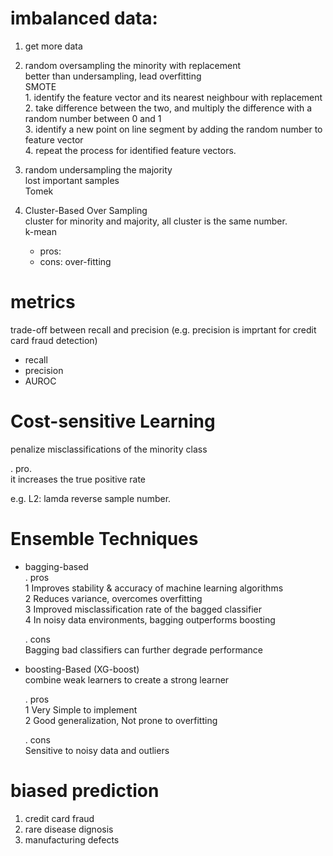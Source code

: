 # imbalanced data:
  1. get more data         

  2. random oversampling the minority with replacement    
    better than undersampling, lead overfitting     
    SMOTE     
    1. identify the feature vector and its nearest neighbour with replacement      
    2. take difference between the two, and multiply the difference with a random number between 0 and 1     
    3. identify a new point on line segment by adding the random number to feature vector     
    4. repeat the process for identified feature vectors.     
    
  3. random undersampling the majority     
    lost important samples     
    Tomek

  4. Cluster-Based Over Sampling      
    cluster for minority and majority, all cluster is the same number.      
      k-mean    
      * pros:          
      * cons: over-fitting      
          
  
# metrics     
  trade-off between recall and precision (e.g. precision is imprtant for credit card fraud detection)     
  * recall  
  * precision   
  * AUROC            

# Cost-sensitive Learning      
  penalize misclassifications of the minority class   
  
  . pro.    
  it increases the true positive rate  
    
  e.g. L2:  lamda reverse sample number.  
  

# Ensemble Techniques        
   * bagging-based    
      . pros        
      1 Improves stability & accuracy of machine learning algorithms      
      2 Reduces variance, overcomes overfitting     
      3 Improved misclassification rate of the bagged classifier      
      4 In noisy data environments, bagging outperforms boosting     
       
      . cons      
      Bagging bad classifiers can further degrade performance  

   * boosting-Based (XG-boost)     
       combine weak learners to create a strong learner     
       
      . pros      
      1 Very Simple to implement      
      2 Good generalization, Not prone to overfitting      
      
      . cons      
      Sensitive to noisy data and outliers  
      
 # biased prediction
   1. credit card fraud    
   2. rare disease dignosis     
   3. manufacturing defects     
 
 
 
 
 
 
